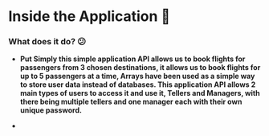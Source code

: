 # Inside the Application 🛫

### What does it do? 😕

- **Put Simply this simple application API allows us to book flights for passengers from 3 chosen destinations, it allows us to book flights for up to 5 passengers at a time, Arrays have been used as a simple way to store user data instead of databases. This application API allows 2 main types of users to access it and use it, Tellers and Managers, with there being multiple tellers and one manager each with their own unique password.**

- 
